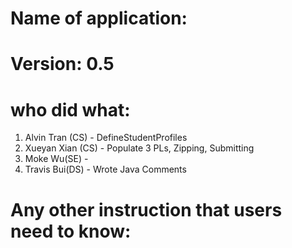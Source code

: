 # Name of application: 
# Version: 0.5

# who did what:
1. Alvin Tran (CS) - DefineStudentProfiles
2. Xueyan Xian (CS) - Populate 3 PLs, Zipping, Submitting
3. Moke Wu(SE) - 
4. Travis Bui(DS) - Wrote Java Comments



# Any other instruction that users need to know:











